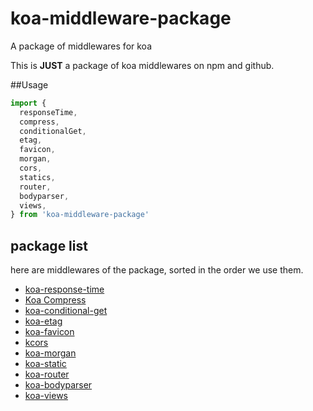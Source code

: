 # koa-middleware-package
A package of middlewares for koa

This is **JUST** a package of koa middlewares on npm and github.

##Usage
```js
import {
  responseTime,
  compress,
  conditionalGet,
  etag,
  favicon,
  morgan,
  cors,
  statics,
  router,
  bodyparser,
  views,
} from 'koa-middleware-package'
```

## package list
here are middlewares of the package, sorted in the order we use them.
- [koa-response-time](https://github.com/koajs/response-time)
- [Koa Compress](https://github.com/koajs/compress)
- [koa-conditional-get](https://github.com/koajs/conditional-get)
- [koa-etag](https://github.com/koajs/etag)
- [koa-favicon](https://github.com/koajs/favicon)
- [kcors](https://github.com/koajs/cors)
- [koa-morgan](https://github.com/koa-modules/morgan)
- [koa-static](https://github.com/koajs/static)
- [koa-router](https://github.com/alexmingoia/koa-router)
- [koa-bodyparser](https://github.com/koajs/bodyparser)
- [koa-views](https://github.com/queckezz/koa-views)
